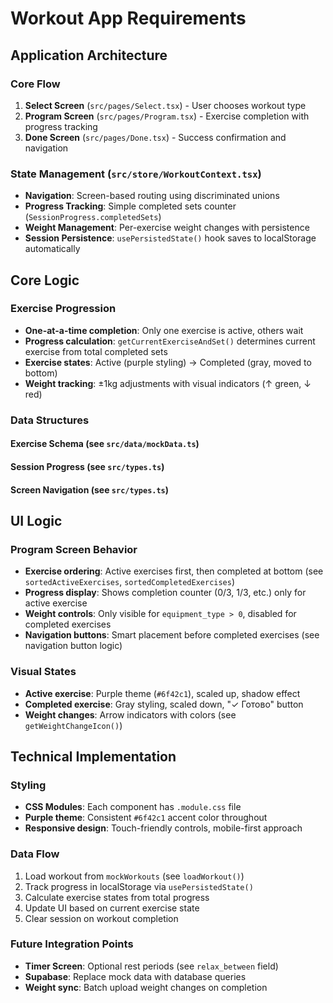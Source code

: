 # Workout App Requirements

## Application Architecture

### Core Flow
1. **Select Screen** (`src/pages/Select.tsx`) - User chooses workout type
2. **Program Screen** (`src/pages/Program.tsx`) - Exercise completion with progress tracking  
3. **Done Screen** (`src/pages/Done.tsx`) - Success confirmation and navigation

### State Management (`src/store/WorkoutContext.tsx`)
- **Navigation**: Screen-based routing using discriminated unions
- **Progress Tracking**: Simple completed sets counter (`SessionProgress.completedSets`)
- **Weight Management**: Per-exercise weight changes with persistence
- **Session Persistence**: `usePersistedState()` hook saves to localStorage automatically

## Core Logic

### Exercise Progression
- **One-at-a-time completion**: Only one exercise is active, others wait
- **Progress calculation**: `getCurrentExerciseAndSet()` determines current exercise from total completed sets
- **Exercise states**: Active (purple styling) → Completed (gray, moved to bottom)
- **Weight tracking**: ±1kg adjustments with visual indicators (↑ green, ↓ red)

### Data Structures

#### Exercise Schema (see `src/data/mockData.ts`)

#### Session Progress (see `src/types.ts`)

#### Screen Navigation (see `src/types.ts`)

## UI Logic

### Program Screen Behavior
- **Exercise ordering**: Active exercises first, then completed at bottom (see `sortedActiveExercises`, `sortedCompletedExercises`)
- **Progress display**: Shows completion counter (0/3, 1/3, etc.) only for active exercise
- **Weight controls**: Only visible for `equipment_type > 0`, disabled for completed exercises
- **Navigation buttons**: Smart placement before completed exercises (see navigation button logic)

### Visual States
- **Active exercise**: Purple theme (`#6f42c1`), scaled up, shadow effect
- **Completed exercise**: Gray styling, scaled down, "✓ Готово" button
- **Weight changes**: Arrow indicators with colors (see `getWeightChangeIcon()`)

## Technical Implementation

### Styling
- **CSS Modules**: Each component has `.module.css` file
- **Purple theme**: Consistent `#6f42c1` accent color throughout
- **Responsive design**: Touch-friendly controls, mobile-first approach

### Data Flow
1. Load workout from `mockWorkouts` (see `loadWorkout()`)
2. Track progress in localStorage via `usePersistedState()`
3. Calculate exercise states from total progress
4. Update UI based on current exercise state
5. Clear session on workout completion

### Future Integration Points
- **Timer Screen**: Optional rest periods (see `relax_between` field)
- **Supabase**: Replace mock data with database queries
- **Weight sync**: Batch upload weight changes on completion